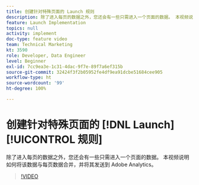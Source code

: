 ```yaml
---
title: 创建针对特殊页面的 Launch 规则
description: 除了进入每页的数据之外，您还会有一些只需进入一个页面的数据。 本视频说明如何将该数据与每页数据合并，并将其发送到 Adobe Analytics。
feature: Launch Implementation
topics: null
activity: implement
doc-type: feature video
team: Technical Marketing
kt: 3590
role: Developer, Data Engineer
level: Beginner
exl-id: 7cc9ea3e-1c31-4dac-9f7e-89f7a6ef315b
source-git-commit: 32424f3f2b05952fe4df9ea91dcbe51684cee905
workflow-type: ht
source-wordcount: '99'
ht-degree: 100%

---
```


# 创建针对特殊页面的 [!DNL Launch][!UICONTROL  规则]

除了进入每页的数据之外，您还会有一些只需进入一个页面的数据。 本视频说明如何将该数据与每页数据合并，并将其发送到 Adobe Analytics。

>[!VIDEO](https://video.tv.adobe.com/v/28770/?quality=12)
